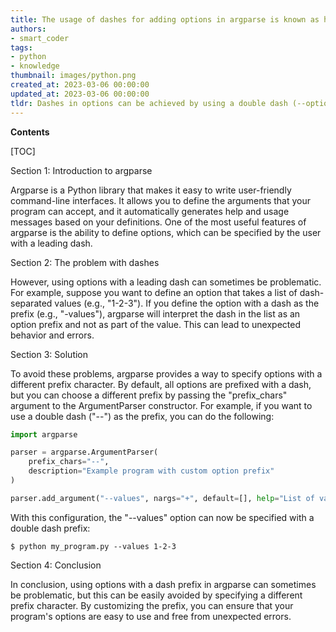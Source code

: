 ```yaml
---
title: The usage of dashes for adding options in argparse is known as having options with a dash
authors:
- smart_coder
tags:
- python
- knowledge
thumbnail: images/python.png
created_at: 2023-03-06 00:00:00
updated_at: 2023-03-06 00:00:00
tldr: Dashes in options can be achieved by using a double dash (--option) in argparse in Python.
---
```


**Contents**

[TOC]

Section 1: Introduction to argparse

Argparse is a Python library that makes it easy to write user-friendly command-line interfaces. It allows you to define the arguments that your program can accept, and it automatically generates help and usage messages based on your definitions. One of the most useful features of argparse is the ability to define options, which can be specified by the user with a leading dash.

Section 2: The problem with dashes

However, using options with a leading dash can sometimes be problematic. For example, suppose you want to define an option that takes a list of dash-separated values (e.g., "1-2-3"). If you define the option with a dash as the prefix (e.g., "-values"), argparse will interpret the dash in the list as an option prefix and not as part of the value. This can lead to unexpected behavior and errors.

Section 3: Solution

To avoid these problems, argparse provides a way to specify options with a different prefix character. By default, all options are prefixed with a dash, but you can choose a different prefix by passing the "prefix_chars" argument to the ArgumentParser constructor. For example, if you want to use a double dash ("--") as the prefix, you can do the following:

```python
import argparse

parser = argparse.ArgumentParser(
    prefix_chars="--",
    description="Example program with custom option prefix"
)

parser.add_argument("--values", nargs="+", default=[], help="List of values")
```

With this configuration, the "--values" option can now be specified with a double dash prefix:

```
$ python my_program.py --values 1-2-3
```

Section 4: Conclusion

In conclusion, using options with a dash prefix in argparse can sometimes be problematic, but this can be easily avoided by specifying a different prefix character. By customizing the prefix, you can ensure that your program's options are easy to use and free from unexpected errors.
